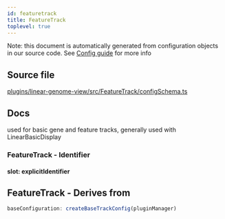 ```yaml
---
id: featuretrack
title: FeatureTrack
toplevel: true
---
```


Note: this document is automatically generated from configuration objects in our
source code. See [Config guide](/docs/config_guide) for more info

## Source file

[plugins/linear-genome-view/src/FeatureTrack/configSchema.ts](https://github.com/GMOD/jbrowse-components/blob/main/plugins/linear-genome-view/src/FeatureTrack/configSchema.ts)

## Docs

used for basic gene and feature tracks, generally used with LinearBasicDisplay

### FeatureTrack - Identifier

#### slot: explicitIdentifier

## FeatureTrack - Derives from

```js
baseConfiguration: createBaseTrackConfig(pluginManager)
```

